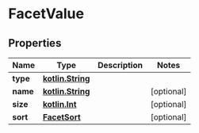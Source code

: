 # FacetValue

## Properties
Name | Type | Description | Notes
------------ | ------------- | ------------- | -------------
**type** | [**kotlin.String**](.md) |  | 
**name** | [**kotlin.String**](.md) |  |  [optional]
**size** | [**kotlin.Int**](.md) |  |  [optional]
**sort** | [**FacetSort**](FacetSort.md) |  |  [optional]
